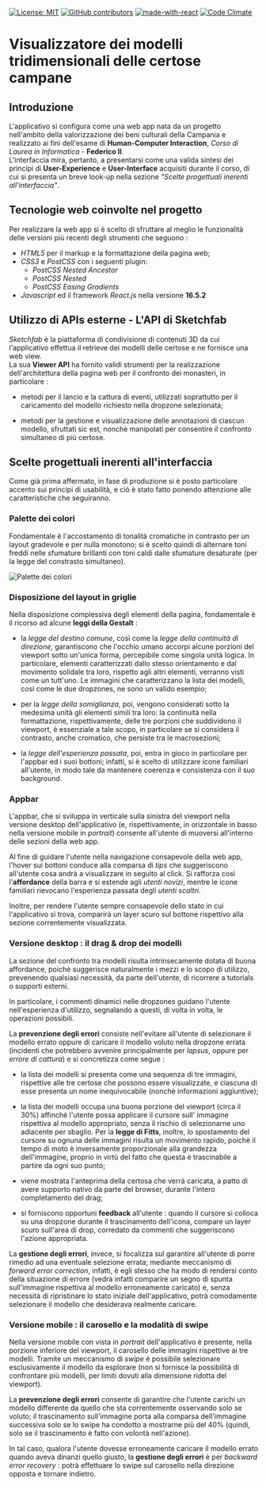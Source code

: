 [![License: MIT](https://img.shields.io/badge/License-MIT-yellow.svg)](https://opensource.org/licenses/MIT)
[![GitHub contributors](https://img.shields.io/github/contributors/CloudPower97/Human-Computer-Interaction-Chartreuse-Project.svg)](https://GitHub.com/CloudPower97/Human-Computer-Interaction-Chartreuse-Project/graphs/contributors/)
[![made-with-react](https://img.shields.io/badge/Made%20with-React-1f425f.svg)](https://reactjs.org/)
[![Code Climate](https://codeclimate.com/github/codeclimate/codeclimate/badges/gpa.svg)](https://codeclimate.com/github/CloudPower97/Human-Computer-Interaction-Chartreuse-Project)

# Visualizzatore dei modelli tridimensionali delle certose campane

## Introduzione

L'applicativo si configura come una web app nata da un progetto nell'ambito della valorizzazione dei beni culturali della Campania e realizzato ai fini dell'esame di **Human-Computer Interaction**, _Corso di Laurea in Informatica_ - **Federico II**.  
L'interfaccia mira, pertanto, a presentarsi come una valida sintesi dei principi di **User-Experience** e **User-Interface** acquisiti durante il corso, di cui si presenta un breve look-up nella sezione _"Scelte progettuali inerenti all'interfaccia"_. 

## Tecnologie web coinvolte nel progetto

Per realizzare la web app si è scelto di sfruttare al meglio le funzionalità delle versioni più recenti degli strumenti che seguono :

- _HTML5_ per il markup e la formattazione della pagina web;
- _CSS3_ e _PostCSS_ con i seguenti plugin:
  - _PostCSS Nested Ancestor_
  - _PostCSS Nested_
  - _PostCSS Easing Gradients_
- _Javascript_ ed il framework _React.js_ nella versione **16.5.2**

## Utilizzo di APIs esterne - L'API di Sketchfab

_Sketchfab_ è la piattaforma di condivisione di contenuti 3D da cui l'applicativo effettua il retrieve dei modelli delle certose e ne fornisce una web view.  
La sua **Viewer API** ha fornito validi strumenti per la realizzazione dell'architettura della pagina web per il confronto dei monasteri, in particolare :

- metodi per il lancio e la cattura di eventi, utilizzati soprattutto per il caricamento del modello richiesto nella dropzone selezionata;

- metodi per la gestione e visualizzazione delle annotazioni di ciascun modello, sfruttati sic est, nonchè manipolati per consentire il confronto simultaneo di più certose.

## Scelte progettuali inerenti all'interfaccia

Come già prima affermato, in fase di produzione si è posto particolare accento sui principi di usabilità, e ciò è stato fatto ponendo attenzione alle caratteristiche che seguiranno.

### Palette dei colori

Fondamentale è l'accostamento di tonalità cromatiche in contrasto per un layout gradevole e per nulla monotono; si è scelto quindi di alternare toni freddi nelle sfumature brillanti con toni caldi dalle sfumature desaturate (per la legge del constrasto simultaneo).

![Palette dei colori](https://coolors.co/export/png/2980b9-c78283-373737-c0b283-f4f4f4)

### Disposizione del layout in griglie

Nella disposizione complessiva degli elementi della pagina, fondamentale è il ricorso ad alcune **leggi della Gestalt** :

- la _legge del destino comune_, così come la _legge della continuità di direzione_, garantiscono che l'occhio umano accorpi alcune porzioni del viewport sotto un'unica forma, percepibile come singola unità logica. In particolare, elementi caratterizzati dallo stesso orientamento e dal movimento solidale tra loro, rispetto agli altri elementi, verranno visti come un tutt'uno. Le immagini che caratterizzano la lista dei modelli, così come le due dropzones, ne sono un valido esempio;

- per la _legge della somiglianza_, poi, vengono considerati sotto la medesima unità gli elementi simili tra loro: la continuità nella formattazione, rispettivamente, delle tre porzioni che suddividono il viewport, è essenziale a tale scopo, in particolare se si considera il contrasto, anche cromatico, che persiste tra le macrosezioni;
  
- la _legge dell'esperienza passata_, poi, entra in gioco in particolare per l'appbar ed i suoi bottoni; infatti, si è scelto di utilizzare icone familiari all'utente, in modo tale da mantenere coerenza e consistenza con il suo background.
  
### Appbar

L'appbar, che si sviluppa in verticale sulla sinistra del viewport nella versione desktop dell'applicativo (e, rispettivamente, in orizzontale in basso nella versione mobile in _portrait_) consente all'utente di muoversi all'interno delle sezioni della web app.

Al fine di guidare l'utente nella navigazione consapevole della web app, l'hover sui bottoni conduce alla comparsa di _tips_ che suggeriscono all'utente cosa andrà a visualizzare in seguito al click. Si rafforza così l'**affordance** della barra e si estende agli _utenti novizi_, mentre le icone familiari rievocano l'esperienza passata degli _utenti scaltri_.

Inoltre, per rendere l'utente sempre consapevole dello stato in cui l'applicativo si trova, comparirà un layer scuro sul bottone rispettivo alla sezione correntemente visualizzata.

### Versione desktop : il drag & drop dei modelli

La sezione del confronto tra modelli risulta intrinsecamente dotata di buona affordance, poichè suggerisce naturalmente i mezzi e lo scopo di utilizzo, prevenendo qualsiasi necessità, da parte dell'utente, di ricorrere a tutorials o supporti esterni.

In particolare, i commenti dinamici nelle dropzones guidano l'utente nell'esperienza d'utilizzo, segnalando a questi, di volta in volta, le operazioni possibili.

La **prevenzione degli errori** consiste nell'evitare all'utente di selezionare il modello errato oppure di caricare il modello voluto nella dropzone errata (incidenti che potrebbero avvenire principalmente per _lapsus_, oppure per _errore di cattura_) e si concretizza come segue :

- la lista dei modelli si presenta come una sequenza di tre immagini, rispettive alle tre certose che possono essere visualizzate, e ciascuna di esse presenta un nome inequivocabile (nonchè informazioni aggiuntive);

- la lista dei modelli occupa una buona porzione del viewport (circa il 30%) affinchè l'utente possa applicare il cursore sull' immagine rispettiva al modello appropriato, senza il rischio di selezionarne uno adiacente per sbaglio. Per la **legge di Fitts**, inoltre, lo spostamento del cursore su ognuna delle immagini risulta un movimento rapido, poichè il tempo di moto è inversamente proporzionale alla grandezza dell'immagine, proprio in virtù del fatto che questa è trascinabile a partire da ogni suo punto;

- viene mostrata l'anteprima della certosa che verrà caricata, a patto di avere supporto nativo da parte del browser, durante l'intero completamento del drag;

- si forniscono opportuni **feedback** all'utente : quando il cursore si colloca su una dropzone durante il trascinamento dell'icona, compare un layer scuro sull'area di drop, corredato da commenti che suggeriscono l'azione appropriata.

La **gestione degli errori**, invece, si focalizza sul garantire all'utente di porre rimedio ad una eventuale selezione errata; mediante meccanismo di _forward error correction_, infatti, è egli stesso che ha modo di rendersi conto della situazione di errore (vedrà infatti comparire un segno di spunta sull'immagine rispettiva al modello erroneamente caricato) e, senza necessità di ripristinare lo stato iniziale dell'applicativo, potrà comodamente selezionare il modello che desiderava realmente caricare.

### Versione mobile : il carosello e la modalità di swipe

Nella versione mobile con vista in _portrait_ dell'applicativo è presente, nella porzione inferiore del viewport, il carosello delle immagini rispettive ai tre modelli.
Tramite un meccanismo di _swipe_ è possibile selezionare esclusivamente il modello da esplorare (non si fornisce la possibilità di confrontare più modelli, per limiti dovuti alla dimensione ridotta del viewport).

La **prevenzione degli errori** consente di garantire che l'utente carichi un modello differente da quello che sta correntemente osservando solo se voluto; il trascinamento sull'immagine porta alla comparsa dell'immagine successiva solo se lo swipe ha condotto a mostrarne più del 40% (quindi, solo se il trascinamento è fatto con volontà nell'azione).

In tal caso, qualora l'utente dovesse erroneamente caricare il modello errato quando aveva dinanzi quello giusto, la **gestione degli errori** è per _backward error recovery_ : potrà effettuare lo swipe sul carosello nella direzione opposta e tornare indietro.
